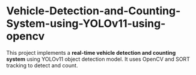 # Vehicle-Detection-and-Counting-System-using-YOLOv11-using-opencv
This project implements a **real-time vehicle detection and counting system** using YOLOv11 object detection model. It uses OpenCV and SORT tracking to detect and count.
